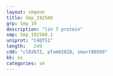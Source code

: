 ```yaml
---
layout: smgene
title: Smp_192580
grp: Smp_19
description: "lin 7 protein"
smp: Smp_192580.1
uniprot: "C4QTS1"
length:   249
cdd: "cl02672, pfam02828, smart00569"
kk: ns
categories: sm
---
```

